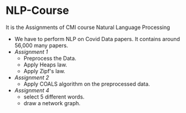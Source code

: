 # NLP-Course
It is the Assignments of CMI course Natural Language Processing

- We have to perform NLP on Covid Data papers. It contains around 56,000 many papers.
- *Assignment 1*
  - Preprocess the Data.
  - Apply Heaps law.
  - Apply Zipf's law.
- *Assignment 2*
  - Apply COALS algorithm on the preprocessed data.
- *Assignment 4*
  - select 5 different words.
  - draw a network graph.
